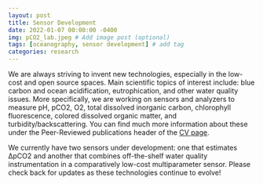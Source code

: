 ```yaml
---
layout: post
title: Sensor Development
date: 2022-01-07 00:00:00 -0400
img: pCO2_lab.jpeg # Add image post (optional)
tags: [oceanography, sensor development] # add tag
categories: research
---
```


We are always striving to invent new technologies, especially in the low-cost and open source spaces. Main scientific topics of interest include: blue carbon and ocean acidification, eutrophication, and other water quality issues. More specifically, we are working on sensors and analyzers to measure pH, pCO2, O2, total dissolved inorganic carbon, chlorophyll fluorescence, colored dissolved organic matter, and turbidity/backscattering. You can find much more information about these under the Peer-Reviewed publications header of the [CV page](../cv/#peer-reviewed-publications).

We currently have two sensors under development: one that estimates ∆pCO2 and another that combines off-the-shelf water quality instrumentation in a comparatively low-cost multiparameter sensor. Please check back for updates as these technologies continue to evolve!